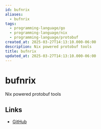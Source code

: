 ```yaml
---
id: bufnrix
aliases:
  - bufnrix
tags:
  - programming-language/go
  - programming-language/nix
  - programming-language/protobuf
created_at: 2025-03-27T14:13:10.000-06:00
description: Nix powered protobuf tools
title: bufnrix
updated_at: 2025-03-27T14:13:10.000-06:00
---
```


# bufnrix

Nix powered protobuf tools

## Links

- [GitHub](https://github.com/conneroisu/bufnrix)
